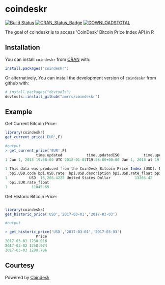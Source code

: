 # coindeskr

[![Build Status](https://travis-ci.org/amrrs/coindeskr.svg?branch=master)](https://travis-ci.org/amrrs/coindeskr) [![CRAN\_Status\_Badge](http://www.r-pkg.org/badges/version/coindeskr)](https://cran.r-project.org/package=coindeskr) [![DOWNLOADSTOTAL](https://cranlogs.r-pkg.org/badges/grand-total/coindeskr)](https://cranlogs.r-pkg.org/badges/grand-total/coindeskr) 

The goal of coindeskr is to access 'CoinDesk' Bitcoin Price Index API in R

## Installation

You can install `coindeskr` from [CRAN](https://cran.r-project.org/package=coindeskr) with:

``` r
install.packages('coindeskr')
```

Or alternatively, You can install the development version of `coindeskr` from github with:

``` r
# install.packages("devtools")
devtools::install_github("amrrs/coindeskr")
```

## Example

Get Current Bitcoin Price:

``` r
library(coindeskr)
get_current_price('EUR',F)

#output
> get_current_price('EUR',F)
              time.updated           time.updatedISO           time.updateduk
1 Jan 1, 2018 19:58:00 UTC 2018-01-01T19:58:00+00:00 Jan 1, 2018 at 19:58 GMT
                                                                                                                                                   disclaimer
1 This data was produced from the CoinDesk Bitcoin Price Index (USD). Non-USD currency data converted using hourly conversion rate from openexchangerates.org
  bpi.USD.code bpi.USD.rate  bpi.USD.description bpi.USD.rate_float bpi.EUR.code bpi.EUR.rate bpi.EUR.description
1          USD  13,266.4225 United States Dollar           13266.42          EUR  11,045.6897                Euro
  bpi.EUR.rate_float
1           11045.69
```

Get Historic Bitcoin Price:

``` r

library(coindeskr)
get_historic_price('USD','2017-03-01','2017-03-03')

#output

> get_historic_price('USD','2017-03-01','2017-03-03')
              Price
2017-03-01 1230.016
2017-03-02 1260.924
2017-03-03 1290.786
```

## Courtesy
Powered by [Coindesk](https://www.coindesk.com/api/)
